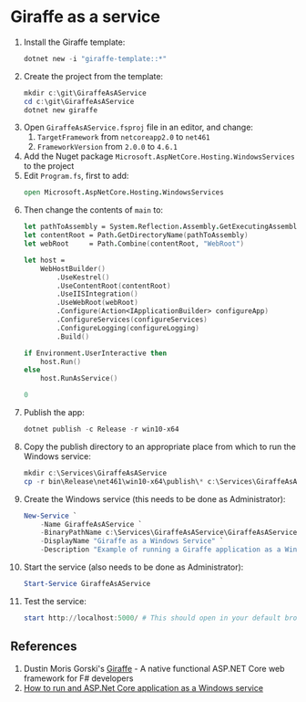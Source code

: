 # Giraffe as a service

1. Install the Giraffe template:
    ```powershell
    dotnet new -i "giraffe-template::*"
    ```
1. Create the project from the template:
    ```powershell
    mkdir c:\git\GiraffeAsAService
    cd c:\git\GiraffeAsAService
    dotnet new giraffe
    ```
1. Open `GiraffeAsAService.fsproj` file in an editor, and change:
    1. `TargetFramework` from `netcoreapp2.0` to `net461`
    1. `FrameworkVersion` from `2.0.0` to `4.6.1`
1. Add the Nuget package `Microsoft.AspNetCore.Hosting.WindowsServices` to the project
1. Edit `Program.fs`, first to add:
    ```fsharp
    open Microsoft.AspNetCore.Hosting.WindowsServices
    ```
1. Then change the contents of `main` to:
    ```fsharp
    let pathToAssembly = System.Reflection.Assembly.GetExecutingAssembly().Location
    let contentRoot = Path.GetDirectoryName(pathToAssembly)
    let webRoot     = Path.Combine(contentRoot, "WebRoot")
    
    let host =
        WebHostBuilder()
            .UseKestrel()
            .UseContentRoot(contentRoot)
            .UseIISIntegration()
            .UseWebRoot(webRoot)
            .Configure(Action<IApplicationBuilder> configureApp)
            .ConfigureServices(configureServices)
            .ConfigureLogging(configureLogging)
            .Build()

    if Environment.UserInteractive then
        host.Run()
    else
        host.RunAsService()
    
    0
    ```
1. Publish the app:
    ```powershell
    dotnet publish -c Release -r win10-x64
    ```
1. Copy the publish directory to an appropriate place from which to run the Windows service:
    ```powershell
    mkdir c:\Services\GiraffeAsAService
    cp -r bin\Release\net461\win10-x64\publish\* c:\Services\GiraffeAsAService
    ```
1. Create the Windows service (this needs to be done as Administrator):
    ```powershell
    New-Service `
        -Name GiraffeAsAService `
        -BinaryPathName c:\Services\GiraffeAsAService\GiraffeAsAService.exe `
        -DisplayName "Giraffe as a Windows Service" `
        -Description "Example of running a Giraffe application as a Windows Service"
1. Start the service (also needs to be done as Administrator):
    ```powershell
    Start-Service GiraffeAsAService
    ```
1. Test the service:
    ```powershell
    start http://localhost:5000/ # This should open in your default browser
    ```

## References

1. Dustin Moris Gorski's [Giraffe](https://github.com/dustinmoris/Giraffe) - 
A native functional ASP.NET Core web framework for F# developers
1. [How to run and ASP.Net Core application as a Windows service](https://docs.microsoft.com/en-us/aspnet/core/hosting/windows-service)